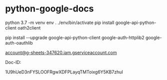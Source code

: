 # python-google-docs

python 3.7 -m venv env
. ./env/bin/activate
pip install google-api-python-client oath2client



  pip install --upgrade google-api-python-client google-auth-httplib2 google-auth-oauthlib


account@g-sheets-347620.iam.gserviceaccount.com


Doc-ID:

1U9hUeD3nFYSLOOFRgwXDFPLayqTMToixg6Y5KB7zhuI
